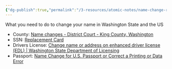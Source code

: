 ```yaml
---
{"dg-publish":true,"permalink":"/3-resources/atomic-notes/name-change-resource/","title":"Name Change Resource","tags":["☢️_Atomic","🌲_Evergreen","🎯_Personal"],"updated":"2025-10-19T09:18:37.719-07:00"}
---
```


What you need to do to change your name in Washington State and the US

- County: [Name changes - District Court - King County, Washington](https://kingcounty.gov/en/court/district-court/courts-jails-legal-system/name-changes)
- SSN: [Replacement Card](https://www.ssa.gov/number-card/replace-card/get-started/apply-online)
- Drivers License: [Change name or address on enhanced driver license (EDL) \| Washington State Department of Licensing](https://dol.wa.gov/driver-licenses-and-permits/enhanced-driver-license-edl/change-name-or-address-enhanced-driver-license-edl)
- Passport: [Name Change for U.S. Passport or Correct a Printing or Data Error](https://travel.state.gov/content/travel/en/passports/have-passport/change-correct.html)